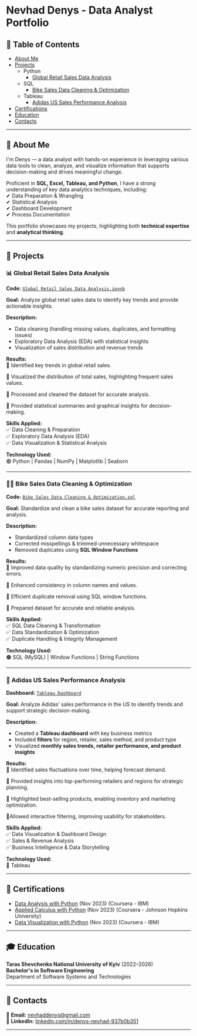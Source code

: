 # Nevhad Denys - Data Analyst Portfolio  

## 📌 Table of Contents  
- [About Me](#about-me)  
- [Projects](#projects)  
    - Python
        - [Global Retail Sales Data Analysis](#global-retail-sales-data-analysis) 
    - SQL
        - [Bike Sales Data Cleaning & Optimization](#bike-sales-data-cleaning--optimization)  
    - Tableau
        - [Adidas US Sales Performance Analysis](#adidas-us-sales-performance-analysis)  
- [Certifications](#certifications)  
- [Education](#education)  
- [Contacts](#contacts)  

---

## 📖 About Me  
I'm Denys — a data analyst with hands-on experience in leveraging various data tools to clean, analyze, and visualize information that supports decision-making and drives meaningful change.  

Proficient in **SQL, Excel, Tableau, and Python**, I have a strong understanding of key data analytics techniques, including:  
✔ Data Preparation & Wrangling  
✔ Statistical Analysis  
✔ Dashboard Development  
✔ Process Documentation  

This portfolio showcases my projects, highlighting both **technical expertise** and **analytical thinking**.  

---

## 🚀 Projects  

### 📊 Global Retail Sales Data Analysis  
**Code:** [`Global Retail Sales Data Analysis.ipynb`](https://github.com/NevhadDenys/Portfolio_Data_Analyst/blob/master/Python/Global%20Retail%20Sales%20Data%20Analysis.ipynb)  

**Goal:** Analyze global retail sales data to identify key trends and provide actionable insights.  

**Description:**  
- Data cleaning (handling missing values, duplicates, and formatting issues)  
- Exploratory Data Analysis (EDA) with statistical insights  
- Visualization of sales distribution and revenue trends  

**Results:**  
📌 Identified key trends in global retail sales. 

📌 Visualized the distribution of total sales, highlighting frequent sales values.

📌 Processed and cleaned the dataset for accurate analysis.

📌 Provided statistical summaries and graphical insights for decision-making.

**Skills Applied:**  
✅ Data Cleaning & Preparation  
✅ Exploratory Data Analysis (EDA)  
✅ Data Visualization & Statistical Analysis  

**Technology Used:**  
🟢 Python | Pandas | NumPy | Matplotlib | Seaborn  

---

### 🚴‍♂️ Bike Sales Data Cleaning & Optimization  
**Code:** [`Bike Sales Data Cleaning & Optimization.sql`](https://github.com/NevhadDenys/Portfolio_Data_Analyst/blob/master/SQL/Bike%20Sales%20Data%20Cleaning%20%26%20Optimization.sql)  

**Goal:** Standardize and clean a bike sales dataset for accurate reporting and analysis.  

**Description:**  
- Standardized column data types  
- Corrected misspellings & trimmed unnecessary whitespace  
- Removed duplicates using **SQL Window Functions**  

**Results:**  
📌 Improved data quality by standardizing numeric precision and correcting errors.

📌 Enhanced consistency in column names and values. 

📌 Efficient duplicate removal using SQL window functions.

📌 Prepared dataset for accurate and reliable analysis.

**Skills Applied:**  
✅ SQL Data Cleaning & Transformation  
✅ Data Standardization & Optimization  
✅ Duplicate Handling & Integrity Management  

**Technology Used:**  
🟠 SQL (MySQL) | Window Functions | String Functions  

---

### 🏀 Adidas US Sales Performance Analysis  
**Dashboard:** [`Tableau Dashboard`](https://public.tableau.com/app/profile/nevhad.denys/viz/Portfolio_17367076231920/Dashboard1)  

**Goal:** Analyze Adidas' sales performance in the US to identify trends and support strategic decision-making.  

**Description:**  
- Created a **Tableau dashboard** with key business metrics  
- Included **filters** for region, retailer, sales method, and product type  
- Visualized **monthly sales trends, retailer performance, and product insights**  

**Results:**  
📌 Identified sales fluctuations over time, helping forecast demand.

📌 Provided insights into top-performing retailers and regions for strategic planning.

📌 Highlighted best-selling products, enabling inventory and marketing optimization.

📌Allowed interactive filtering, improving usability for stakeholders.

**Skills Applied:**  
✅ Data Visualization & Dashboard Design  
✅ Sales & Revenue Analysis  
✅ Business Intelligence & Data Storytelling  

**Technology Used:**  
🔵 Tableau  

---

## 🏅 Certifications  
- [Data Analysis with Python](https://www.coursera.org/account/accomplishments/verify/EVVGZ2YUDW7B) (Nov 2023) (Coursera - IBM)
- [Applied Calculus with Python](https://www.coursera.org/account/accomplishments/verify/JTKRN5XM73AM) (Nov 2023) (Coursera - Johnson Hopkins University)
- [Data Visualization with Python](https://www.coursera.org/account/accomplishments/verify/VSEP8JDGASV4) (Nov 2023) (Coursera - IBM)

---

## 🎓 Education  
**Taras Shevchenko National University of Kyiv** (2022–2026)  
**Bachelor's in Software Engineering**  
Department of Software Systems and Technologies  

---

## 📩 Contacts  
📧 **Email:** [nevhaddenys@gmail.com](mailto:nevhaddenys@gmail.com)  
🔗 **LinkedIn:** [linkedin.com/in/denys-nevhad-937b0b351](linkedin.com/in/denys-nevhad-937b0b351)

---
